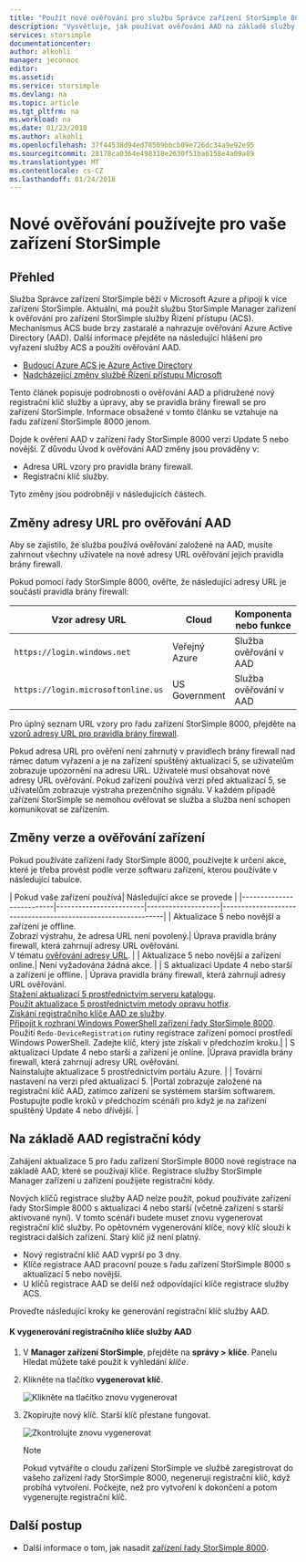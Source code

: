 ```yaml
---
title: "Použít nové ověřování pro službu Správce zařízení StorSimple 8000 v Azure | Microsoft Docs"
description: "Vysvětluje, jak používat ověřování AAD na základě služby, vygenerujte nový registrační klíč a proveďte ruční registraci zařízení."
services: storsimple
documentationcenter: 
author: alkohli
manager: jeconnoc
editor: 
ms.assetid: 
ms.service: storsimple
ms.devlang: na
ms.topic: article
ms.tgt_pltfrm: na
ms.workload: na
ms.date: 01/23/2018
ms.author: alkohli
ms.openlocfilehash: 37f44538d94ed78509bbcb09e726dc34a9e92e95
ms.sourcegitcommit: 28178ca0364e498318e2630f51ba6158e4a09a89
ms.translationtype: MT
ms.contentlocale: cs-CZ
ms.lasthandoff: 01/24/2018
---
```

# <a name="use-the-new-authentication-for-your-storsimple"></a>Nové ověřování používejte pro vaše zařízení StorSimple

## <a name="overview"></a>Přehled

Služba Správce zařízení StorSimple běží v Microsoft Azure a připojí k více zařízení StorSimple. Aktuální, má použít službu StorSimple Manager zařízení k ověřování pro zařízení StorSimple služby Řízení přístupu (ACS). Mechanismus ACS bude brzy zastaralé a nahrazuje ověřování Azure Active Directory (AAD). Další informace přejděte na následující hlášení pro vyřazení služby ACS a použití ověřování AAD.

- [Budoucí Azure ACS je Azure Active Directory](https://cloudblogs.microsoft.com/enterprisemobility/2015/02/12/the-future-of-azure-acs-is-azure-active-directory/)
- [Nadcházející změny službě Řízení přístupu Microsoft](https://azure.microsoft.com/en-in/blog/acs-access-control-service-namespace-creation-restriction/)

Tento článek popisuje podrobnosti o ověřování AAD a přidružené nový registrační klíč služby a úpravy, aby se pravidla brány firewall se pro zařízení StorSimple. Informace obsažené v tomto článku se vztahuje na řadu zařízení StorSimple 8000 jenom.

Dojde k ověření AAD v zařízení řady StorSimple 8000 verzi Update 5 nebo novější. Z důvodu Úvod k ověřování AAD změny jsou prováděny v:

- Adresa URL vzory pro pravidla brány firewall.
- Registrační klíč služby.

Tyto změny jsou podrobněji v následujících částech.

## <a name="url-changes-for-aad-authentication"></a>Změny adresy URL pro ověřování AAD

Aby se zajistilo, že služba používá ověřování založené na AAD, musíte zahrnout všechny uživatele na nové adresy URL ověřování jejich pravidla brány firewall.

Pokud pomocí řady StorSimple 8000, ověřte, že následující adresy URL je součástí pravidla brány firewall:

| Vzor adresy URL                         | Cloud | Komponenta nebo funkce         |
|------------------------------------|-------|----------------------------------|
| `https://login.windows.net`        | Veřejný Azure |Služba ověřování v AAD      |
| `https://login.microsoftonline.us` | US Government |Služba ověřování v AAD      |

Pro úplný seznam URL vzory pro řadu zařízení StorSimple 8000, přejděte na [vzorů adresy URL pro pravidla brány firewall](storsimple-8000-system-requirements.md#url-patterns-for-firewall-rules).

Pokud adresa URL pro ověření není zahrnutý v pravidlech brány firewall nad rámec datum vyřazení a je na zařízení spuštěný aktualizací 5, se uživatelům zobrazuje upozornění na adresu URL. Uživatelé musí obsahovat nové adresy URL ověřování. Pokud zařízení používá verzi před aktualizací 5, se uživatelům zobrazuje výstraha prezenčního signálu. V každém případě zařízení StorSimple se nemohou ověřovat se služba a služba není schopen komunikovat se zařízením.

## <a name="device-version-and-authentication-changes"></a>Změny verze a ověřování zařízení

Pokud používáte zařízení řady StorSimple 8000, používejte k určení akce, které je třeba provést podle verze softwaru zařízení, kterou používáte v následující tabulce.

| Pokud vaše zařízení používá| Následující akce se provede                                    |
|--------------------------|------------------------|--------------------|--------------------------------------------------------------|
| Aktualizace 5 nebo novější a zařízení je offline. <br> Zobrazí výstrahu, že adresa URL není povolený.| Úprava pravidla brány firewall, která zahrnují adresy URL ověřování.<br> V tématu [ověřování adresy URL](#url-changes-for-aad-authentication). |
| Aktualizace 5 nebo novější a zařízení online.| Není vyžadována žádná akce.                                       |
| S aktualizací Update 4 nebo starší a zařízení je offline. | Úprava pravidla brány firewall, která zahrnují adresy URL ověřování.<br>[Stažení aktualizací 5 prostřednictvím serveru katalogu](storsimple-8000-install-update-5.md#download-updates-for-your-device).<br>[Použít aktualizace 5 prostřednictvím metody opravu hotfix](storsimple-8000-install-update-5.md#install-update-5-as-a-hotfix). <br> [Získání registračního klíče AAD ze služby](#aad-based-registration-keys). <br> [Připojit k rozhraní Windows PowerShell zařízení řady StorSimple 8000](storsimple-8000-deployment-walkthrough-u2.md#use-putty-to-connect-to-the-device-serial-console). <br>Použití `Redo-DeviceRegistration` rutiny registrace zařízení pomocí prostředí Windows PowerShell. Zadejte klíč, který jste získali v předchozím kroku.|
| S aktualizací Update 4 nebo starší a zařízení je online. |Úprava pravidla brány firewall, která zahrnují adresy URL ověřování.<br> Nainstalujte aktualizace 5 prostřednictvím portálu Azure.              |
| Tovární nastavení na verzi před aktualizací 5.      |Portál zobrazuje založené na registrační klíč AAD, zatímco zařízení se systémem starším softwarem. Postupujte podle kroků v předchozím scénáři pro když je na zařízení spuštěný Update 4 nebo dřívější.              |

## <a name="aad-based-registration-keys"></a>Na základě AAD registrační kódy

Zahájení aktualizace 5 pro řadu zařízení StorSimple 8000 nové registrace na základě AAD, které se používají klíče. Registrace služby StorSimple Manager zařízení u zařízení použijete registrační kódy.

Nových klíčů registrace služby AAD nelze použít, pokud používáte zařízení řady StorSimple 8000 s aktualizací 4 nebo starší (včetně zařízení s starší aktivované nyní).
V tomto scénáři budete muset znovu vygenerovat registrační klíč služby. Po opětovném vygenerování klíče, nový klíč slouží k registraci dalších zařízení. Starý klíč již není platný.

- Nový registrační klíč AAD vyprší po 3 dny.
- Klíče registrace AAD pracovní pouze s řadu zařízení StorSimple 8000 s aktualizací 5 nebo novější.
- U klíčů registrace AAD se delší než odpovídající klíče registrace služby ACS.

Proveďte následující kroky ke generování registrační klíč služby AAD.

#### <a name="to-generate-the-aad-service-registration-key"></a>K vygenerování registračního klíče služby AAD

1. V **Manager zařízení StorSimple**, přejděte na **správy &gt;**  **klíče**. Panelu Hledat můžete také použít k vyhledání _klíče_.
    
2. Klikněte na tlačítko **vygenerovat klíč**.

    ![Klikněte na tlačítko znovu vygenerovat](./media/storsimple-8000-aad-registration-key/aad-click-generate-registration-key.png)

3. Zkopírujte nový klíč. Starší klíč přestane fungovat.

    ![Zkontrolujte znovu vygenerovat](./media/storsimple-8000-aad-registration-key/aad-registration-key2.png)

    > [!NOTE] 
    > Pokud vytváříte o cloudu zařízení StorSimple ve službě zaregistrovat do vašeho zařízení řady StorSimple 8000, negenerují registrační klíč, když probíhá vytvoření. Počkejte, než pro vytvoření k dokončení a potom vygenerujte registrační klíč.

## <a name="next-steps"></a>Další postup

* Další informace o tom, jak nasadit [zařízení řady StorSimple 8000](storsimple-8000-deployment-walkthrough-u2.md).

